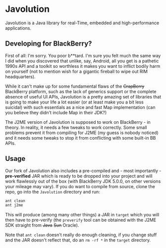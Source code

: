 Javolution
==========
Javolution is a Java library for real-Time, embedded and high-performance applications.

Developing for BlackBerry?
--------------------------
First of all: I'm sorry. You poor b**tard. I'm sure you felt much the same way I did when you discovered that unlike, say, Android, all you get is a pathetic 1990s API and a toolkit so worthless it makes you want to inflict bodily harm on yourself (not to mention wish for a gigantic fireball to wipe out RIM headquarters).

While it can't make up for some fundamental flaws of the ~~CrapBerry~~ BlackBerry platform, such as the lack of generics support or the complete absence of useful UI APIs, Javolution is a pretty amazing set of libraries that is going to make your life a lot easier (or at least make you a bit less suicidal) with such essentials as a nice and fast Map implementation (can you believe they didn't include Map in their JDK?)

The J2ME version of Javolution is supposed to work on BlackBerry - in theory. In reality, it needs a few tweaks to work correctly. Some small problems prevent it from compiling for J2ME (my guess is nobody noticed) and it needs some tweaks to stop it from conflicting with some built-in BB APIs.

Usage
-----

Our fork of Javolution also includes a pre-compiled and - most importantly - **pre-verified** JAR which is ready to be dropped into your project and will work flawlessly out of the box (with BlackBerry JDK 5.0.0, on other versions your mileage may vary). If you do want to compile from source, clone the repo, go into the `Javolution` directory and run:

```bash
ant clean
ant j2me
```

This will produce (among many other things) a JAR in `target` which you will then have to pre-verify (the `preverify` tool can be obtained with the J2ME SDK straight from ~~Java~~ ~~Sun~~ Oracle).

Note that `ant clean` doesn't really do enough cleaning, if you change stuff and the JAR doesn't reflect that, do an `rm -rf *` in the `target` directory.